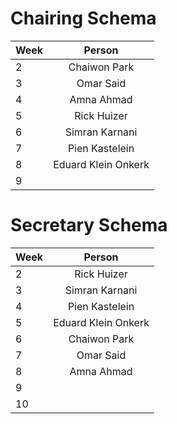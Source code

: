 # Chairing Schema 

| Week        | Person           | 
| ------------- |:-------------:| 
| 2    | Chaiwon Park|
| 3      | Omar Said     | 
| 4 | Amna Ahmad     | 
| 5    | Rick Huizer|
| 6      | Simran Karnani    | 
| 7 | Pien Kastelein    | 
| 8 | Eduard Klein Onkerk   | 
| 9 |     | 


# Secretary Schema

| Week        | Person           | 
| ------------- |:-------------:| 
| 2    | Rick Huizer|
| 3      | Simran Karnani     | 
| 4 | Pien Kastelein      | 
| 5   | Eduard Klein Onkerk |
| 6    | Chaiwon Park|
| 7      | Omar Said     | 
| 8 | Amna Ahmad    | 
| 9 |    | 
| 10 |     |